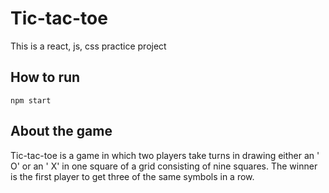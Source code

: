 # Tic-tac-toe
This is a react, js, css practice project 

## How to run 
```
npm start
```

## About the game 
Tic-tac-toe is a game in which two players take turns in drawing either an ' O' or an ' X' in one square of a grid consisting of nine squares. The winner is the first player to get three of the same symbols in a row.
